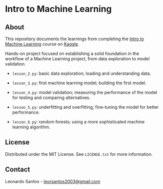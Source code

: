 # Intro to Machine Learning
  
## About

This repository documents the learnings from completing the [Intro to Machine Learning](https://www.kaggle.com/learn/intro-to-machine-learning) course on [Kaggle](https://www.kaggle.com/).

Hands-on project focused on establishing a solid foundation in the workflow of a Machine Learning project, from data exploration to model validation.

* `lesson_2.py`: basic data exploration; loading and understanding data.

* `lesson_3.py`: first machine learning model; building the first model.
 
* `lesson_4.py`: model validation; measuring the performance of the model for testing and comparing alternatives.
 
* `lesson_5.py`: underfitting and overfitting; fine-tuning the model for better performance.
 
* `lesson_6.py`: random forests; using a more sophisticated machine learning algorithm.

## License

Distributed under the MIT License. See `LICENSE.txt` for more information.

## Contact

Leonardo Santos - <leorsantos2003@gmail.com>
